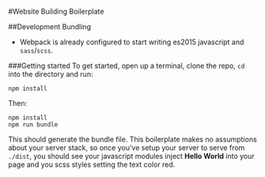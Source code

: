 #Website Building Boilerplate

##Development Bundling
- Webpack is already configured to start writing es2015 javascript and `sass`/`scss`.

###Getting started
To get started, open up a terminal, clone the repo, `cd` into the directory and run:
```
npm install
```
Then:
```
npm install
npm run bundle
```
This should generate the bundle file. This boilerplate makes no assumptions about your server stack, so once you've setup your server to serve from `./dist`, you should see your javascript modules inject **Hello World** into your page and you scss styles setting the text color red.
